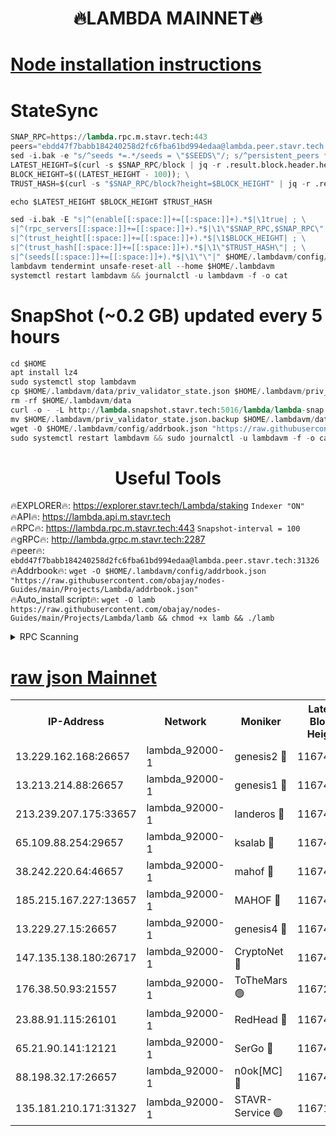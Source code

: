 <h1 align="center"> 🔥LAMBDA MAINNET🔥</h1>


[Node installation instructions](https://github.com/obajay/nodes-Guides/tree/main/Projects/Lambda)
=


# StateSync
```python
SNAP_RPC=https://lambda.rpc.m.stavr.tech:443
peers="ebdd47f7babb184240258d2fc6fba61bd994edaa@lambda.peer.stavr.tech:31326" 
sed -i.bak -e "s/^seeds *=.*/seeds = \"$SEEDS\"/; s/^persistent_peers *=.*/persistent_peers = \"$PEERS\"/" $HOME/.lambdavm/config/config.toml
LATEST_HEIGHT=$(curl -s $SNAP_RPC/block | jq -r .result.block.header.height); \
BLOCK_HEIGHT=$((LATEST_HEIGHT - 100)); \
TRUST_HASH=$(curl -s "$SNAP_RPC/block?height=$BLOCK_HEIGHT" | jq -r .result.block_id.hash)

echo $LATEST_HEIGHT $BLOCK_HEIGHT $TRUST_HASH

sed -i.bak -E "s|^(enable[[:space:]]+=[[:space:]]+).*$|\1true| ; \
s|^(rpc_servers[[:space:]]+=[[:space:]]+).*$|\1\"$SNAP_RPC,$SNAP_RPC\"| ; \
s|^(trust_height[[:space:]]+=[[:space:]]+).*$|\1$BLOCK_HEIGHT| ; \
s|^(trust_hash[[:space:]]+=[[:space:]]+).*$|\1\"$TRUST_HASH\"| ; \
s|^(seeds[[:space:]]+=[[:space:]]+).*$|\1\"\"|" $HOME/.lambdavm/config/config.toml
lambdavm tendermint unsafe-reset-all --home $HOME/.lambdavm
systemctl restart lambdavm && journalctl -u lambdavm -f -o cat

```
# SnapShot (~0.2 GB) updated every 5 hours
```python
cd $HOME
apt install lz4
sudo systemctl stop lambdavm
cp $HOME/.lambdavm/data/priv_validator_state.json $HOME/.lambdavm/priv_validator_state.json.backup
rm -rf $HOME/.lambdavm/data
curl -o - -L http://lambda.snapshot.stavr.tech:5016/lambda/lambda-snap.tar.lz4 | lz4 -c -d - | tar -x -C $HOME/.lambdavm --strip-components 2
mv $HOME/.lambdavm/priv_validator_state.json.backup $HOME/.lambdavm/data/priv_validator_state.json
wget -O $HOME/.lambdavm/config/addrbook.json "https://raw.githubusercontent.com/obajay/nodes-Guides/main/Projects/Lambda/addrbook.json"
sudo systemctl restart lambdavm && sudo journalctl -u lambdavm -f -o cat
```
 <h1 align="center"> Useful Tools</h1>

🔥EXPLORER🔥:      https://explorer.stavr.tech/Lambda/staking	        `Indexer "ON"` \
🔥API🔥: 			 		 https://lambda.api.m.stavr.tech \
🔥RPC🔥:           https://lambda.rpc.m.stavr.tech:443	              `Snapshot-interval = 100` \
🔥gRPC🔥:          http://lambda.grpc.m.stavr.tech:2287 \
🔥peer🔥:					 `ebdd47f7babb184240258d2fc6fba61bd994edaa@lambda.peer.stavr.tech:31326` \
🔥Addrbook🔥:    ```wget -O $HOME/.lambdavm/config/addrbook.json "https://raw.githubusercontent.com/obajay/nodes-Guides/main/Projects/Lambda/addrbook.json"``` \
🔥Auto_install script🔥: ```wget -O lamb https://raw.githubusercontent.com/obajay/nodes-Guides/main/Projects/Lambda/lamb && chmod +x lamb && ./lamb```


<details>
<summary>RPC Scanning</summary>

<h2 align="center"> We scan nodes in real time every 4 hours. And we provide the final result of RPC endpoints.
We cannot influence the operation of these nodes in any way. </h2>


```python
If Voting Power is higher than 0 --> then the Node is a validator of the network and may be subject to attack and be a potential threat to the chain.
```
```python
We marked such validators with a red symbol
```

</details>

[raw json Mainnet](https://rpc-check.lambm.stavr.tech/lambm/rpc-lambm-result.json)
=


<table><tr><th>IP-Address</th><th>Network</th><th>Moniker</th><th>Latest Block Height</th><th>Earliest Block Height</th><th>Catching Up</th><th>Tx Index</th><th>Voting Power</th><th>Scan Time</th></tr><tr><td>13.229.162.168:26657</td><td>lambda_92000-1</td><td>genesis2 🔴</td><td>11674325</td><td>1</td><td>False</td><td>on</td><td>16878690</td><td>2024-02-12T08:32:44.444929365UTC</td></tr><tr><td>13.213.214.88:26657</td><td>lambda_92000-1</td><td>genesis1 🔴</td><td>11674325</td><td>1</td><td>False</td><td>on</td><td>107835</td><td>2024-02-12T08:32:49.372710987UTC</td></tr><tr><td>213.239.207.175:33657</td><td>lambda_92000-1</td><td>landeros 🔴</td><td>11674323</td><td>8136001</td><td>False</td><td>off</td><td>1852485</td><td>2024-02-12T08:32:36.751823239UTC</td></tr><tr><td>65.109.88.254:29657</td><td>lambda_92000-1</td><td>ksalab 🔴</td><td>11674326</td><td>8715001</td><td>False</td><td>on</td><td>510465</td><td>2024-02-12T08:32:52.422397561UTC</td></tr><tr><td>38.242.220.64:46657</td><td>lambda_92000-1</td><td>mahof 🔴</td><td>11674326</td><td>10131001</td><td>False</td><td>off</td><td>770350</td><td>2024-02-12T08:32:56.157988988UTC</td></tr><tr><td>185.215.167.227:13657</td><td>lambda_92000-1</td><td>MAHOF 🔴</td><td>11674325</td><td>10134001</td><td>False</td><td>on</td><td>2051510</td><td>2024-02-12T08:32:48.163631208UTC</td></tr><tr><td>13.229.27.15:26657</td><td>lambda_92000-1</td><td>genesis4 🔴</td><td>11674325</td><td>11043001</td><td>False</td><td>on</td><td>9665448</td><td>2024-02-12T08:32:47.753532438UTC</td></tr><tr><td>147.135.138.180:26717</td><td>lambda_92000-1</td><td>CryptoNet 🔴</td><td>11674325</td><td>11383001</td><td>False</td><td>off</td><td>772237</td><td>2024-02-12T08:32:49.641343833UTC</td></tr><tr><td>176.38.50.93:21557</td><td>lambda_92000-1</td><td>ToTheMars 🟢</td><td>11672805</td><td>11395001</td><td>False</td><td>on</td><td>0</td><td>2024-02-12T08:32:55.340176031UTC</td></tr><tr><td>23.88.91.115:26101</td><td>lambda_92000-1</td><td>RedHead 🔴</td><td>11674323</td><td>11574323</td><td>False</td><td>off</td><td>553202</td><td>2024-02-12T08:32:37.041099267UTC</td></tr><tr><td>65.21.90.141:12121</td><td>lambda_92000-1</td><td>SerGo 🔴</td><td>11674326</td><td>11574326</td><td>False</td><td>off</td><td>10612088</td><td>2024-02-12T08:32:55.815482863UTC</td></tr><tr><td>88.198.32.17:26657</td><td>lambda_92000-1</td><td>n0ok[MC] 🔴</td><td>11674326</td><td>11574326</td><td>False</td><td>off</td><td>1578630</td><td>2024-02-12T08:32:59.204474552UTC</td></tr><tr><td>135.181.210.171:31327</td><td>lambda_92000-1</td><td>STAVR-Service 🟢</td><td>11671910</td><td>11670501</td><td>False</td><td>on</td><td>0</td><td>2024-02-12T08:32:52.010924254UTC</td></tr></table>
